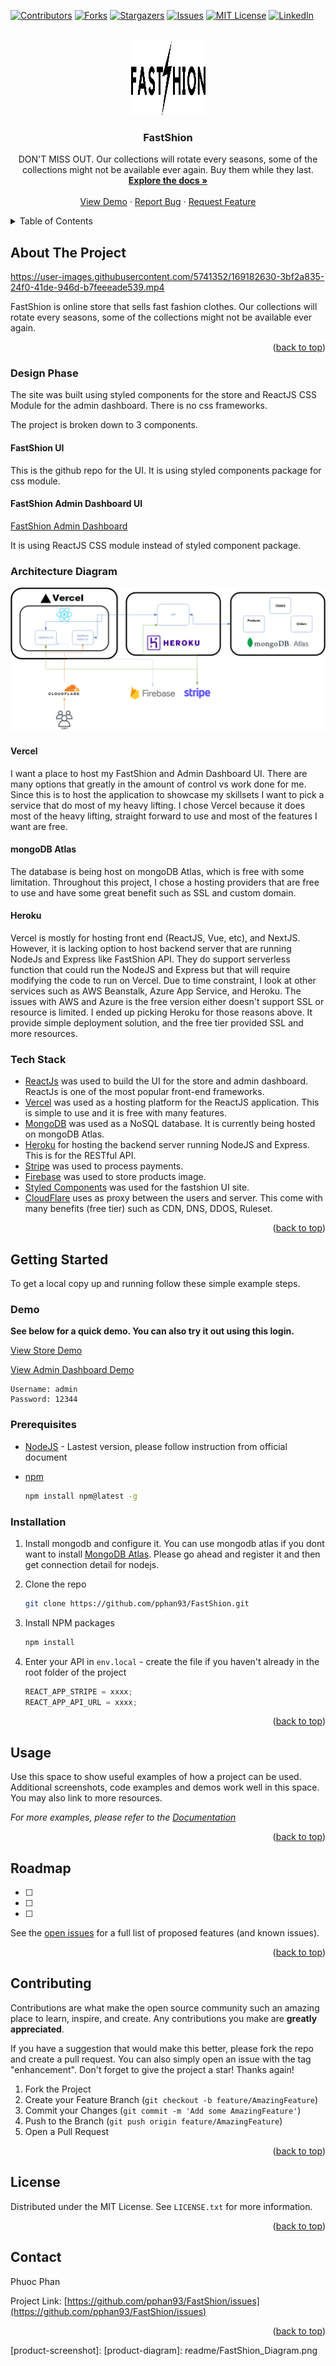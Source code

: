 <div id="top"></div>

[![Contributors][contributors-shield]][contributors-url]
[![Forks][forks-shield]][forks-url]
[![Stargazers][stars-shield]][stars-url]
[![Issues][issues-shield]][issues-url]
[![MIT License][license-shield]][license-url]
[![LinkedIn][linkedin-shield]][linkedin-url]

<!-- PROJECT LOGO -->
<br />
<div align="center">
  <a href="https://github.com/pphan93/FastShion">
    <img src="readme/FastShion.svg" alt="Logo" width="120" height="120" style="fill:teal;">
  </a>

<h3 align="center">FastShion</h3>

  <p align="center">
    DON'T MISS OUT. Our collections will rotate every seasons, some of the collections might not be available ever again. Buy them while they last.
    <br />
    <a href="https://github.com/pphan93/FastShion"><strong>Explore the docs »</strong></a>
    <br />
    <br />
    <a href="#demo">View Demo</a>
    ·
    <a href="https://github.com/pphan93/FastShion/issues">Report Bug</a>
    ·
    <a href="https://github.com/pphan93/FastShion/issues">Request Feature</a>
  </p>
</div>

<!-- TABLE OF CONTENTS -->
<details>
  <summary>Table of Contents</summary>
  <ol>
    <li>
      <a href="#about-the-project">About The Project</a>
      <ul>
        <li><a href="#design-phase">Design Phase</a></li>
        <li><a href="#architecture-diagram">Architecture Diagram</a></li>
        <li><a href="#tech-stack">Tech Stack</a></li>
      </ul>
    </li>
    <li>
      <a href="#getting-started">Getting Started</a>
      <ul>
        <li><a href="#demo">Demo</a></li>
        <li><a href="#prerequisites">Prerequisites</a></li>
        <li><a href="#installation">Installation</a></li>
      </ul>
    </li>
    <li><a href="#usage">Usage</a></li>
    <li><a href="#roadmap">Roadmap</a></li>
    <li><a href="#contributing">Contributing</a></li>
    <li><a href="#license">License</a></li>
    <li><a href="#contact">Contact</a></li>
    <li><a href="#acknowledgments">Acknowledgments</a></li>
  </ol>
</details>

<!-- ABOUT THE PROJECT -->

## About The Project


https://user-images.githubusercontent.com/5741352/169182630-3bf2a835-24f0-41de-946d-b7feeeade539.mp4


FastShion is online store that sells fast fashion clothes. Our collections will rotate every seasons, some of the collections might not be available ever again.

<p align="right">(<a href="#top">back to top</a>)</p>

### Design Phase

The site was built using styled components for the store and ReactJS CSS Module for the admin dashboard. There is no css frameworks.

The project is broken down to 3 components.

#### FastShion UI

This is the github repo for the UI. It is using styled components package for css module.

#### FastShion Admin Dashboard UI

[FastShion Admin Dashboard](https://github.com/pphan93/FastShion-AdminDash)

It is using ReactJS CSS module instead of styled component package.

### Architecture Diagram

![](readme/FastShion_Diagram.png)

#### Vercel

I want a place to host my FastShion and Admin Dashboard UI. There are many options that greatly in the amount of control vs work done for me. Since this is to host the application to showcase my skillsets I want to pick a service that do most of my heavy lifting. I chose Vercel because it does most of the heavy lifting, straight forward to use and most of the features I want are free.

#### mongoDB Atlas

The database is being host on mongoDB Atlas, which is free with some limitation. Throughout this project, I chose a hosting providers that are free to use and have some great benefit such as SSL and custom domain.

#### Heroku

Vercel is mostly for hosting front end (ReactJS, Vue, etc), and NextJS. However, it is lacking option to host backend server that are running NodeJs and Express like FastShion API. They do support serverless function that could run the NodeJS and Express but that will require modifying the code to run on Vercel. Due to time constraint, I look at other services such as AWS Beanstalk, Azure App Service, and Heroku. The issues with AWS and Azure is the free version either doesn't support SSL or resource is limited. I ended up picking Heroku for those reasons above. It provide simple deployment solution, and the free tier provided SSL and more resources.

### Tech Stack

- [ReactJs](https://reactjs.org/) was used to build the UI for the store and admin dashboard. ReactJs is one of the most popular front-end frameworks.
- [Vercel](https://vercel.com/) was used as a hosting platform for the ReactJS application. This is simple to use and it is free with many features.
- [MongoDB](https://www.mongodb.com/) was used as a NoSQL database. It is currently being hosted on mongoDB Atlas.
- [Heroku](https://aws.amazon.com/lambda/) for hosting the backend server running NodeJS and Express. This is for the RESTful API.
- [Stripe](https://stripe.com/en-ca) was used to process payments.
- [Firebase](https://firebase.google.com/) was used to store products image.
- [Styled Components](https://styled-components.com/) was used for the fastshion UI site.
- [CloudFlare](https://www.cloudflare.com/) uses as proxy between the users and server. This come with many benefits (free tier) such as CDN, DNS, DDOS, Ruleset.

<p align="right">(<a href="#top">back to top</a>)</p>

<!-- GETTING STARTED -->

## Getting Started

To get a local copy up and running follow these simple example steps.

### Demo

**See below for a quick demo. You can also try it out using this login.**

<a href="https://fastshion.pphan.ca/">View Store Demo</a>

<a href="https://fastshion-dash.pphan.ca/">View Admin Dashboard Demo</a>

```
Username: admin
Password: 12344
```

### Prerequisites

- [NodeJS](https://nodejs.dev/learn/how-to-install-nodejs) - Lastest version, please follow instruction from official document

- [npm](https://docs.npmjs.com/downloading-and-installing-node-js-and-npm)
  ```sh
  npm install npm@latest -g
  ```

### Installation

1. Install mongodb and configure it. You can use mongodb atlas if you dont want to install [MongoDB Atlas](https://docs.atlas.mongodb.com/getting-started/). Please go ahead and register it and then get connection detail for nodejs.
2. Clone the repo
   ```sh
   git clone https://github.com/pphan93/FastShion.git
   ```
3. Install NPM packages
   ```sh
   npm install
   ```
4. Enter your API in `env.local` - create the file if you haven't already in the root folder of the project

   ```js
   REACT_APP_STRIPE = xxxx;
   REACT_APP_API_URL = xxxx;
   ```

<p align="right">(<a href="#top">back to top</a>)</p>

<!-- USAGE EXAMPLES -->

## Usage

Use this space to show useful examples of how a project can be used. Additional screenshots, code examples and demos work well in this space. You may also link to more resources.

_For more examples, please refer to the [Documentation](https://example.com)_

<p align="right">(<a href="#top">back to top</a>)</p>

<!-- ROADMAP -->

## Roadmap

- [ ]
- [ ]
- [ ]

See the [open issues](https://github.com/pphan93/FastShion/issues) for a full list of proposed features (and known issues).

<p align="right">(<a href="#top">back to top</a>)</p>

<!-- CONTRIBUTING -->

## Contributing

Contributions are what make the open source community such an amazing place to learn, inspire, and create. Any contributions you make are **greatly appreciated**.

If you have a suggestion that would make this better, please fork the repo and create a pull request. You can also simply open an issue with the tag "enhancement".
Don't forget to give the project a star! Thanks again!

1. Fork the Project
2. Create your Feature Branch (`git checkout -b feature/AmazingFeature`)
3. Commit your Changes (`git commit -m 'Add some AmazingFeature'`)
4. Push to the Branch (`git push origin feature/AmazingFeature`)
5. Open a Pull Request

<p align="right">(<a href="#top">back to top</a>)</p>

<!-- LICENSE -->

## License

Distributed under the MIT License. See `LICENSE.txt` for more information.

<p align="right">(<a href="#top">back to top</a>)</p>

<!-- CONTACT -->

## Contact

Phuoc Phan

Project Link: [https://github.com/pphan93/FastShion/issues](https://github.com/pphan93/FastShion/issues)

<p align="right">(<a href="#top">back to top</a>)</p>

<!-- ACKNOWLEDGMENTS -->

<!-- ## Acknowledgments

- []()
- []()
- []() -->

<!-- <p align="right">(<a href="#top">back to top</a>)</p> -->

<!-- MARKDOWN LINKS & IMAGES -->
<!-- https://www.markdownguide.org/basic-syntax/#reference-style-links -->

[contributors-shield]: https://img.shields.io/github/contributors/pphan93/FastShion.svg?style=for-the-badge
[contributors-url]: https://github.com/pphan93/FastShion/contributors
[forks-shield]: https://img.shields.io/github/forks/pphan93/FastShion.svg?style=for-the-badge
[forks-url]: https://github.com/pphan93/FastShion/network/members
[stars-shield]: https://img.shields.io/github/stars/pphan93/FastShion.svg?style=for-the-badge
[stars-url]: https://github.com/pphan93/FastShion/stargazers
[issues-shield]: https://img.shields.io/github/issues/pphan93/FastShion.svg?style=for-the-badge
[issues-url]: https://github.com/pphan93/FastShion/issues
[license-shield]: https://img.shields.io/github/license/pphan93/FastShion.svg?style=for-the-badge
[license-url]: https://github.com/pphan93/FastShion/blob/master/LICENSE.txt
[linkedin-shield]: https://img.shields.io/badge/-LinkedIn-black.svg?style=for-the-badge&logo=linkedin&colorB=555
[linkedin-url]: https://www.linkedin.com/in/phuoc-phan/

[product-screenshot]:
[product-diagram]: readme/FastShion_Diagram.png
